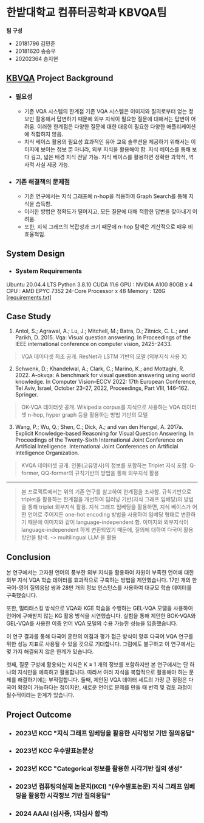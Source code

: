 # 한밭대학교 컴퓨터공학과 KBVQA팀

**팀 구성**
- 20181796 김민준 
- 20181620 송승우
- 20202364 송지현

## <u> KBVQA</u> Project Background
- ### 필요성
  - 기존 VQA 시스템의 한계점
기존 VQA 시스템은 이미지와 질의로부터 얻는 정보만 활용해서 답변하기 때문에 외부 지식이 필요한 질문에 대해서는 답변이 어려움.
이러한 한계점은 다양한 질문에 대한 대응이 필요한 다양한 애플리케이션에 적합하지 않음.
  - 지식 베이스 활용의 필요성
효과적인 유아 교육 솔루션을 제공하기 위해서는 이미지에 보이는 정보 뿐 아니라, 외부 지식을 활용해야 함 
지식 베이스를 통해 보다 깊고, 넓은 배경 지식 전달 가능. 지식 베이스를 활용하면 정확한 과학적, 역사적 사실 제공 가능.

- ### 기존 해결책의 문제점
  - 기존 연구에서는 지식 그래프에 n-hop을 적용하여 Graph Search를 통해 지식을 습득함. 
  - 이러한 방법은 정확도가 떨어지고, 모든 질문에 대해 적합한 답변을 찾아내기 어려움.
  - 또한, 지식 그래프의 복잡성과 크기 때문에 n-hop 탐색은 계산적으로 매우 비효율적임.
  
## System Design
  - ### System Requirements
Ubuntu 20.04.4 LTS
Python 3.8.10
CUDA 11.6
GPU : NVIDIA A100 80GB x 4
CPU : AMD EPYC 7352 24-Core Processor x 48
Memory : 126G
[[requirements.txt](https://github.com/HBNU-SWUNIV/come-capstone23-kbvqa/blob/main/003%20Code/requirements.txt)]

## Case Study
01. Antol, S.; Agrawal, A.; Lu, J.; Mitchell, M.; Batra, D.; Zitnick,
C. L.; and Parikh, D. 2015. Vqa: Visual question answering.
In Proceedings of the IEEE international conference
on computer vision, 2425–2433.

> VQA 데이터셋 최초 공개. ResNet과 LSTM 기반의 모델 (외부지식 사용 X)

2. Schwenk, D.; Khandelwal, A.; Clark, C.; Marino, K.; and
Mottaghi, R. 2022. A-okvqa: A benchmark for visual
question answering using world knowledge. In Computer
Vision–ECCV 2022: 17th European Conference, Tel Aviv, Israel,
October 23–27, 2022, Proceedings, Part VIII, 146–162.
Springer.

> OK-VQA 데이터셋 공개. Wikipedia corpus를 지식으로 사용하는 VQA 데이터셋
> n-hop, hyper graph 등을 활용하는 방법 기반의 모델

3. Wang, P.; Wu, Q.; Shen, C.; Dick, A.; and van den Hengel,
A. 2017a. Explicit Knowledge-based Reasoning for Visual
Question Answering. In Proceedings of the Twenty-Sixth
International Joint Conference on Artificial Intelligence. International
Joint Conferences on Artificial Intelligence Organization.

> KVQA 데이터셋 공개. 인물(고유명사)의 정보를 포함하는 Triplet 지식 포함.
> Q-former, QQ-former의 규칙기반의 방법을 통해 외부지식 활용
---
> 본 프로젝트에서는 위의 기존 연구를 참고하여 한계점을 조사함.
> 규칙기반으로 triplet을 활용하는 한계점을 개선하여 딥러닝 기반(지식 그래프 임베딩)의 방법을 통해 triplet 외부지식 활용.
> 지식 그래프 임베딩을 활용하면, 지식 베이스가 어떤 언어로 주어지든 one-hot encoding 방법을 사용하여 임베딩 형태로 변환하기 때문에 이미지와 같이 language-independent 함.
> 이미지와 외부지식이 language-independent 하게 변환되었기 때문에, 질의에 대하여 다국어 활용 방안을 탐색. -> multilingual LLM 을 활용
  
## Conclusion
본 연구에서는 고자원 언어의 풍부한 외부 지식을 활용하여 자원이 부족한 언어에 대한 외부 지식 VQA 학습 데이터를 효과적으로 구축하는 방법을 제안했습니다. 17만 개의 한국어-영어 질의응답 쌍과 28만 개의 정보 인스턴스를 사용하여 대규모 학습 데이터를 구축했습니다. 

또한, 멀티태스킹 방식으로 VQA와 KGE 학습을 수행하는 GEL-VQA 모델을 사용하여 언어에 구애받지 않는 KG 활용 방식을 시연했습니다. 실험을 통해 제안한 BOK-VQA와 GEL-VQA를 사용한 이중 언어 VQA 모델의 수용 가능한 성능을 입증했습니다. 

이 연구 결과를 통해 다국어 훈련의 이점과 평가 접근 방식이 향후 다국어 VQA 연구를 위한 성능 지표로 사용될 수 있을 것으로 기대합니다. 그럼에도 불구하고 이 연구에서는 몇 가지 해결되지 않은 한계가 있습니다. 

첫째, 질문 구성에 활용되는 지식은 K ≥ 1 개의 정보를 포함하지만 본 연구에서는 단 하나의 지식만을 예측하고 활용합니다. 따라서 여러 지식을 복합적으로 활용해야 하는 문제를 해결하기에는 부적절합니다. 둘째, 제안된 VQA 데이터 세트의 가장 큰 장점은 다국어 확장이 가능하다는 점이지만, 새로운 언어로 문제를 만들 때 번역 및 검토 과정이 필수적이라는 한계가 있습니다.
  
## Project Outcome
- ### 2023년 KCC "지식 그래프 임베딩을 활용한 시각정보 기반 질의응답"
- ### 2023년 KCC 우수발표논문상
- ### 2023년 KCC "Categorical 정보를 활용한 시각기반 질의 생성"
- ### 2023년 컴퓨팅의실재 논문지(KCI) "(우수발표논문) 지식 그래프 임베딩을 활용한 시각정보 기반 질의응답"
- ### 2024 AAAI (심사중, 1차심사 합격)
